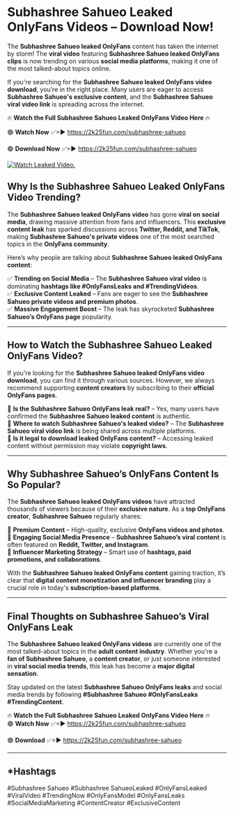 # Subhashree Sahueo Leaked OnlyFans Videos – Download Now!

The **Subhashree Sahueo leaked OnlyFans** content has taken the internet by storm! The **viral video** featuring **Subhashree Sahueo leaked OnlyFans clips** is now trending on various **social media platforms**, making it one of the most talked-about topics online.  

If you're searching for the **Subhashree Sahueo leaked OnlyFans video download**, you’re in the right place. Many users are eager to access **Subhashree Sahueo's exclusive content**, and the **Subhashree Sahueo viral video link** is spreading across the internet.  

🔥 **Watch the Full Subhashree Sahueo Leaked OnlyFans Video Here** 🔥  

🟢 **Watch Now** ✅=► https://2k25fun.com/subhashree-sahueo

🟢 **Download Now** ✅=► https://2k25fun.com/subhashree-sahueo

[![Watch Leaked Video.](https://miro.medium.com/v2/resize:fit:828/format:webp/1*cilzJN44JGOrTw9NJCrNHA.gif "Watch Leaked Video")](https://2k25fun.com/subhashree-sahueo)

## **Why Is the Subhashree Sahueo Leaked OnlyFans Video Trending?**  

The **Subhashree Sahueo leaked OnlyFans video** has gone **viral on social media**, drawing massive attention from fans and influencers. This **exclusive content leak** has sparked discussions across **Twitter, Reddit, and TikTok**, making **Subhashree Sahueo's private videos** one of the most searched topics in the **OnlyFans community**.  

Here’s why people are talking about **Subhashree Sahueo leaked OnlyFans content**:  

✅ **Trending on Social Media** – The **Subhashree Sahueo viral video** is dominating **hashtags like #OnlyFansLeaks and #TrendingVideos**.  
✅ **Exclusive Content Leaked** – Fans are eager to see the **Subhashree Sahueo private videos and premium photos**.  
✅ **Massive Engagement Boost** – The leak has skyrocketed **Subhashree Sahueo’s OnlyFans page** popularity.  

---

## **How to Watch the Subhashree Sahueo Leaked OnlyFans Video?**  

If you're looking for the **Subhashree Sahueo leaked OnlyFans video download**, you can find it through various sources. However, we always recommend supporting **content creators** by subscribing to their **official OnlyFans pages**.  

🔹 **Is the Subhashree Sahueo OnlyFans leak real?** – Yes, many users have confirmed the **Subhashree Sahueo leaked content** is authentic.  
🔹 **Where to watch Subhashree Sahueo's leaked video?** – The **Subhashree Sahueo viral video link** is being shared across multiple platforms.  
🔹 **Is it legal to download leaked OnlyFans content?** – Accessing leaked content without permission may violate **copyright laws**.  

---

## **Why Subhashree Sahueo’s OnlyFans Content Is So Popular?**  

The **Subhashree Sahueo leaked OnlyFans videos** have attracted thousands of viewers because of their **exclusive nature**. As a **top OnlyFans creator**, **Subhashree Sahueo** regularly shares:  

📌 **Premium Content** – High-quality, exclusive **OnlyFans videos and photos**.  
📌 **Engaging Social Media Presence** – **Subhashree Sahueo’s viral content** is often featured on **Reddit, Twitter, and Instagram**.  
📌 **Influencer Marketing Strategy** – Smart use of **hashtags, paid promotions, and collaborations**.  

With the **Subhashree Sahueo leaked OnlyFans content** gaining traction, it’s clear that **digital content monetization and influencer branding** play a crucial role in today's **subscription-based platforms**.  

---

## **Final Thoughts on Subhashree Sahueo’s Viral OnlyFans Leak**  

The **Subhashree Sahueo leaked OnlyFans videos** are currently one of the most talked-about topics in the **adult content industry**. Whether you're a **fan of Subhashree Sahueo**, a **content creator**, or just someone interested in **viral social media trends**, this leak has become a **major digital sensation**.  

Stay updated on the latest **Subhashree Sahueo OnlyFans leaks** and social media trends by following **#Subhashree Sahueo #OnlyFansLeaks #TrendingContent**.  

🔥 **Watch the Full Subhashree Sahueo Leaked OnlyFans Video Here** 🔥  
🟢 **Watch Now** ✅=► https://2k25fun.com/subhashree-sahueo

🟢 **Download** ✅=► https://2k25fun.com/subhashree-sahueo

---

## *Hashtags
#Subhashree Sahueo #Subhashree SahueoLeaked #OnlyFansLeaked #ViralVideo #TrendingNow #OnlyFansModel #OnlyFansLeaks #SocialMediaMarketing #ContentCreator #ExclusiveContent  